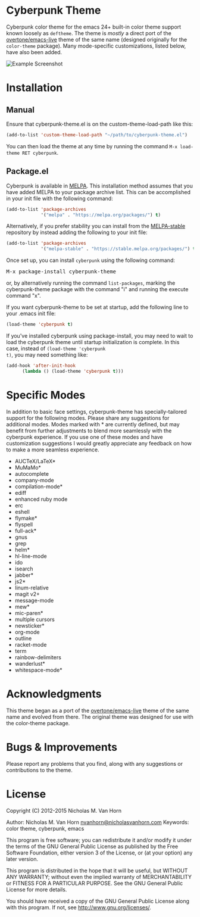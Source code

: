 Cyberpunk Theme
===============

Cyberpunk color theme for the emacs 24+ built-in color theme support known loosely as <code>deftheme</code>. The theme is <i>mostly</i> a direct port of the [overtone/emacs-live](https://github.com/overtone/emacs-live) theme of the same name (designed originally for the <code>color-theme</code> package). Many mode-specific customizations, listed below, have also been added.

![Example Screenshot](https://raw.githubusercontent.com/n3mo/cyberpunk-theme.el/master/cyberpunk-theme.png)

Installation
============

Manual
------

Ensure that cyberpunk-theme.el is on the custom-theme-load-path like this: 

```lisp
(add-to-list 'custom-theme-load-path "~/path/to/cyberpunk-theme.el")
```

You can then load the theme at any time by running the command <code>M-x load-theme RET cyberpunk</code>.

Package.el
----------

Cyberpunk is available in [MELPA](https://melpa.org/). This installation method assumes that you have added MELPA to your package archive list. This can be accomplished in your init file with the following command:

```lisp
(add-to-list 'package-archives
             '("melpa" . "https://melpa.org/packages/") t)
```

Alternatively, if you prefer stability you can install from the [MELPA-stable](https://stable.melpa.org/) repository by instead adding the following to your init file:

```lisp
(add-to-list 'package-archives
             '("melpa-stable" . "https://stable.melpa.org/packages/") t)
```

Once set up, you can install <code>cyberpunk</code> using the following command:

<pre>
M-x package-install cyberpunk-theme
</pre>

or, by alternatively running the command <code>list-packages</code>, marking the cyberpunk-theme package with the command "i" and running the execute command "x".

If you want cyberpunk-theme to be set at startup, add the following line to your .emacs init file:

```lisp
(load-theme 'cyberpunk t)
```

If you've installed cyberpunk using package-install, you may need to wait to load the cyberpunk theme until startup initialization is complete. In this case, instead of <code>(load-theme 'cyberpunk t)</code>, you may need something like:

```lisp
(add-hook 'after-init-hook 
	  (lambda () (load-theme 'cyberpunk t)))
```

Specific Modes
==============

In addition to basic face settings, cyberpunk-theme has specially-tailored support for the following modes. Please share any suggestions for additional modes. Modes marked with \* are currently defined, but may benefit from further adjustments to blend more seamlessly with the cyberpunk experience. If you use one of these modes and have customization suggestions I would greatly appreciate any feedback on how to make a more seamless experience.

* AUCTeX/LaTeX\*
* MuMaMo\*
* autocomplete
* company-mode
* compilation-mode\*
* ediff
* enhanced ruby mode
* erc
* eshell
* flymake\*
* flyspell
* full-ack\*
* gnus
* grep
* helm\*
* hl-line-mode
* ido
* isearch
* jabber\*
* js2\*
* linum-relative
* magit v2+
* message-mode
* mew\*
* mic-paren\*
* multiple cursors
* newsticker\*
* org-mode
* outline
* racket-mode
* term
* rainbow-delimiters
* wanderlust\*
* whitespace-mode\*
 
Acknowledgments 
===============

This theme began as a port of the [overtone/emacs-live](https://github.com/overtone/emacs-live) theme of the same name and evolved from there. The original theme was designed for use with the color-theme package. 

Bugs & Improvements
===================

Please report any problems that you find, along with any suggestions or contributions to the theme. 

License
=======

Copyright (C) 2012-2015 Nicholas M. Van Horn

Author: Nicholas M. Van Horn <nvanhorn@nicholasvanhorn.com>
Keywords: color theme, cyberpunk, emacs

This program is free software; you can redistribute it and/or modify
it under the terms of the GNU General Public License as published by
the Free Software Foundation, either version 3 of the License, or
(at your option) any later version.

This program is distributed in the hope that it will be useful,
but WITHOUT ANY WARRANTY; without even the implied warranty of
MERCHANTABILITY or FITNESS FOR A PARTICULAR PURPOSE.  See the
GNU General Public License for more details.

You should have received a copy of the GNU General Public License
along with this program.  If not, see <http://www.gnu.org/licenses/>.
